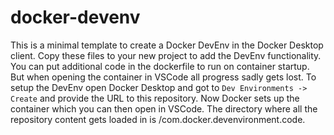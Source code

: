 # docker-devenv
This is a minimal template to create a Docker DevEnv in the Docker Desktop client. Copy these files to your new project to add the DevEnv functionality. You can put additional code in the dockerfile to run on container startup. But when opening the container in VSCode all progress sadly gets lost.
To setup the DevEnv open Docker Desktop and got to `Dev Environments -> Create` and provide the URL to this repository. Now Docker sets up the container which you can then open in VSCode. The directory where all the repository content gets loaded in is /com.docker.devenvironment.code.
